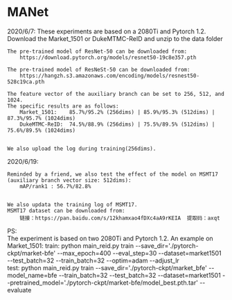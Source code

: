 # MANet
2020/6/7:
	These experiments are based on a 2080Ti and Pytorch 1.2.
	Download the Market_1501 or DukeMTMC-ReID and unzip to the data folder

	The pre-trained model of ResNet-50 can be downloaded from:
		https://download.pytorch.org/models/resnet50-19c8e357.pth

	The pre-trained model of ResNeSt-50 can be downloaded from:
		https://hangzh.s3.amazonaws.com/encoding/models/resnest50-528c19ca.pth
	
	The feature vector of the auxiliary branch can be set to 256, 512, and 1024. 
	The specific results are as follows:
		Market_1501:	85.7%/95.2% (256dims) | 85.9%/95.3% (512dims) | 87.3%/95.7% (1024dims)
		DukeMTMC-ReID:	74.5%/88.9% (256dims) |	75.5%/89.5% (512dims) | 75.6%/89.5% (1024dims)
		
	
	We also upload the log during training(256dims).

2020/6/19: 

	Reminded by a friend, we also test the effect of the model on MSMT17 (auxiliary branch vector size: 512dims): 
		mAP/rank1 : 56.7%/82.8%
	

	We also updata the training log of MSMT17.
	MSMT17 dataset can be downloaded from:
		链接：https://pan.baidu.com/s/12khamxao4fDXc4aA9rKEIA  提取码：axqt
		
		
PS:		
	The experiment is based on two 2080Ti and Pytorch 1.2.
	An example on Market_1501:
		train:
			python main_reid.py train --save_dir='./pytorch-ckpt/market-bfe' --max_epoch=400 --eval_step=30 --dataset=market1501 --test_batch=32 --train_batch=32 --optim=adam --adjust_lr	
		test:
			python main_reid.py train --save_dir='./pytorch-ckpt/market_bfe' --model_name=bfe --train_batch=32 --test_batch=32 --dataset=market1501 --pretrained_model='./pytorch-ckpt/market-bfe/model_best.pth.tar' --evaluate



